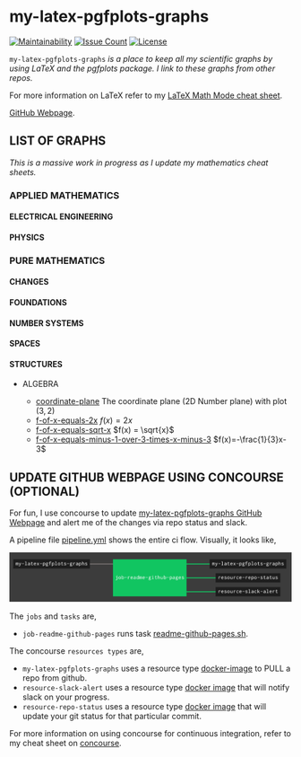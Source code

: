 # my-latex-pgfplots-graphs

[![Maintainability](https://api.codeclimate.com/v1/badges/8b4765d37169a21f7f72/maintainability)](https://codeclimate.com/github/JeffDeCola/my-latex-pgfplots-graphs/maintainability)
[![Issue Count](https://codeclimate.com/github/JeffDeCola/my-latex-pgfplots-graphs/badges/issue_count.svg)](https://codeclimate.com/github/JeffDeCola/my-latex-pgfplots-graphs/issues)
[![License](http://img.shields.io/:license-mit-blue.svg)](http://jeffdecola.mit-license.org)

`my-latex-pgfplots-graphs` _is a place to keep all my scientific
graphs by using LaTeX and the pgfplots package. I link to these
graphs from other repos._

For more information on LaTeX refer to my
[LaTeX Math Mode cheat sheet](https://github.com/JeffDeCola/my-cheat-sheets/tree/master/software/development/languages/latex-math-mode-cheat-sheet).

[GitHub Webpage](https://jeffdecola.github.io/my-latex-pgfplots-graphs/).

## LIST OF GRAPHS

_This is a massive work in progress as I update my mathematics cheat sheets._

### APPLIED MATHEMATICS

#### ELECTRICAL ENGINEERING

#### PHYSICS

### PURE MATHEMATICS

#### CHANGES

#### FOUNDATIONS

#### NUMBER SYSTEMS

#### SPACES

#### STRUCTURES

* ALGEBRA

  * [coordinate-plane](https://github.com/JeffDeCola/my-latex-pgfplots-graphs/tree/master/pure-mathematics/algebra/coordinate-plan)
    The coordinate plane (2D Number plane) with plot $(3,2)$
  * [f-of-x-equals-2x](https://github.com/JeffDeCola/my-latex-pgfplots-graphs/tree/master/pure-mathematics/algebra/f-of-x-equals-2x)
    $f(x) = 2x$
  * [f-of-x-equals-sqrt-x](https://github.com/JeffDeCola/my-latex-pgfplots-graphs/tree/master/pure-mathematics/algebra/f-of-x-equals-sqrt-x)
    $f(x) = \sqrt{x}$
  * [f-of-x-equals-minus-1-over-3-times-x-minus-3](https://github.com/JeffDeCola/my-latex-pgfplots-graphs/tree/master/pure-mathematics/algebra/f-of-x-equals-minus-1-over-3-times-x-minus-3)
    $f(x)=-\frac{1}{3}x-3$

## UPDATE GITHUB WEBPAGE USING CONCOURSE (OPTIONAL)

For fun, I use concourse to update
[my-latex-pgfplots-graphs GitHub Webpage](https://jeffdecola.github.io/my-latex-pgfplots-graphs/)
and alert me of the changes via repo status and slack.

A pipeline file [pipeline.yml](https://github.com/JeffDeCola/my-latex-pgfplots-graphs/tree/master/ci/pipeline.yml)
shows the entire ci flow. Visually, it looks like,

![IMAGE - my-latex-pgfplots-graphs concourse ci pipeline - IMAGE](docs/pics/my-latex-pgfplots-graphs-pipeline.jpg)

The `jobs` and `tasks` are,

* `job-readme-github-pages` runs task
  [readme-github-pages.sh](https://github.com/JeffDeCola/my-latex-pgfplots-graphs/tree/master/ci/scripts/readme-github-pages.sh).

The concourse `resources types` are,

* `my-latex-pgfplots-graphs` uses a resource type
  [docker-image](https://hub.docker.com/r/concourse/git-resource/)
  to PULL a repo from github.
* `resource-slack-alert` uses a resource type
  [docker image](https://hub.docker.com/r/cfcommunity/slack-notification-resource)
  that will notify slack on your progress.
* `resource-repo-status` uses a resource type
  [docker image](https://hub.docker.com/r/dpb587/github-status-resource)
  that will update your git status for that particular commit.

For more information on using concourse for continuous integration,
refer to my cheat sheet on [concourse](https://github.com/JeffDeCola/my-cheat-sheets/tree/master/software/operations-tools/continuous-integration-continuous-deployment/concourse-cheat-sheet).
